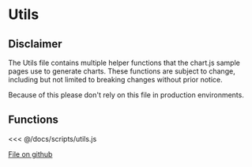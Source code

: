 # Utils

## Disclaimer

The Utils file contains multiple helper functions that the chart.js sample pages use to generate charts.
These functions are subject to change, including but not limited to breaking changes without prior notice.

Because of this please don't rely on this file in production environments.

## Functions

<<< @/docs/scripts/utils.js

[File on github](https://github.com/kurkle/chartjs-chart-matrix/blob/main/docs/scripts/utils.js)
